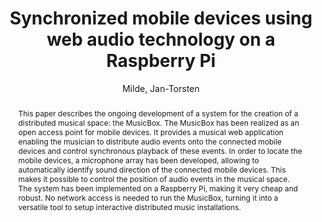 --- 
title: "Synchronized mobile devices using web audio technology on a Raspberry Pi" 
abstract: "This paper describes the ongoing development of a system for the creation of a distributed musical space: the MusicBox. The MusicBox has been realized as an open access point for mobile devices. It provides a musical web application enabling the musician to distribute audio events onto the connected mobile devices and control synchronous playback of these events. In order to locate the mobile devices, a microphone array has been developed, allowing to automatically identify sound direction of the connected mobile devices. This makes it possible to control the position of audio events in the musical space. The system has been implemented on a Raspberry Pi, making it very cheap and robust. No network access is needed to run the MusicBox, turning it into a versatile tool to setup interactive distributed music installations." 
address: "London" 
author: "Milde, Jan-Torsten"
webAuthor: "Jan-Torsten Milde" 
booktitle: "Proceedings of the International Web Audio Conference" 
editor: "Thalmann, Florian and Ewert, Sebastian" 
month: "Proceedings of the International Web Audio Conference"
pages: "" 
publisher: "Queen Mary University of London" 
series: "WAC '17"
track: "Poster"  
year: "2017" 
id: "2017_EA_84" 
tags: year2017
media: none 
pdflink: /_data/papers/pdf/2017/2017_84.pdf
ISSN: 2663-5844
---